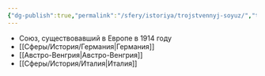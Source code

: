 ```yaml
---
{"dg-publish":true,"permalink":"/sfery/istoriya/trojstvennyj-soyuz/","tags":["История"]}
---
```


- Союз, существовавший в Европе в 1914 году
- [[Сферы/История/Германия\|Германия]]
- [[Австро-Венгрия\|Австро-Венгрия]]
- [[Сферы/История/Италия\|Италия]] 